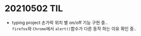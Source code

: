 # 20210502 TIL

- typing project
손가락 위치 별 on/off 기능 구현 중..<br>
`firefox`와 `Chrome`에서 `alert()`함수가 다른 동작 하는 이유 확인 중..



